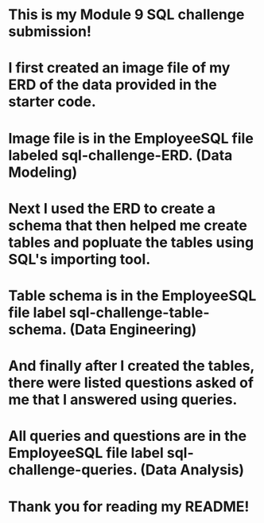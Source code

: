 # This is my Module 9 SQL challenge submission!

# I first created an image file of my ERD of the data provided in the starter code. 
# Image file is in the EmployeeSQL file labeled sql-challenge-ERD. (Data Modeling)

# Next I used the ERD to create a schema that then helped me create tables and popluate the tables using SQL's importing tool.
# Table schema is in the EmployeeSQL file label sql-challenge-table-schema. (Data Engineering)


# And finally after I created the tables, there were listed questions asked of me that I answered using queries.
# All queries and questions are in the EmployeeSQL file label sql-challenge-queries. (Data Analysis)

# Thank you for reading my README!
